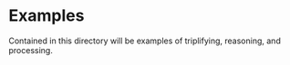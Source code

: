 # Examples

Contained in this directory will be examples of triplifying, reasoning, and processing.  
